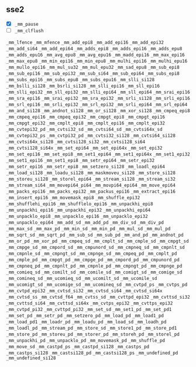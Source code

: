 sse2
----
* [x] `_mm_pause`
* [ ] `_mm_clflush`

`_mm_lfence`
`_mm_mfence`
`_mm_add_epi8`
`_mm_add_epi16`
`_mm_add_epi32`
`_mm_add_si64`
`_mm_add_epi64`
`_mm_adds_epi8`
`_mm_adds_epi16`
`_mm_adds_epu8`
`_mm_adds_epu16`
`_mm_avg_epu8`
`_mm_avg_epu16`
`_mm_madd_epi16`
`_mm_max_epi16`
`_mm_max_epu8`
`_mm_min_epi16`
`_mm_min_epu8`
`_mm_mulhi_epi16`
`_mm_mulhi_epu16`
`_mm_mullo_epi16`
`_mm_mul_su32`
`_mm_mul_epu32`
`_mm_sad_epu8`
`_mm_sub_epi8`
`_mm_sub_epi16`
`_mm_sub_epi32`
`_mm_sub_si64`
`_mm_sub_epi64`
`_mm_subs_epi8`
`_mm_subs_epi16`
`_mm_subs_epu8`
`_mm_subs_epu16`
`_mm_slli_si128`
`_mm_bslli_si128`
`_mm_bsrli_si128`
`_mm_slli_epi16`
`_mm_sll_epi16`
`_mm_slli_epi32`
`_mm_sll_epi32`
`_mm_slli_epi64`
`_mm_sll_epi64`
`_mm_srai_epi16`
`_mm_sra_epi16`
`_mm_srai_epi32`
`_mm_sra_epi32`
`_mm_srli_si128`
`_mm_srli_epi16`
`_mm_srl_epi16`
`_mm_srli_epi32`
`_mm_srl_epi32`
`_mm_srli_epi64`
`_mm_srl_epi64`
`_mm_and_si128`
`_mm_andnot_si128`
`_mm_or_si128`
`_mm_xor_si128`
`_mm_cmpeq_epi8`
`_mm_cmpeq_epi16`
`_mm_cmpeq_epi32`
`_mm_cmpgt_epi8`
`_mm_cmpgt_epi16`
`_mm_cmpgt_epi32`
`_mm_cmplt_epi8`
`_mm_cmplt_epi16`
`_mm_cmplt_epi32`
`_mm_cvtepi32_pd`
`_mm_cvtsi32_sd`
`_mm_cvtsi64_sd`
`_mm_cvtsi64x_sd`
`_mm_cvtepi32_ps`
`_mm_cvtpi32_pd`
`_mm_cvtsi32_si128`
`_mm_cvtsi64_si128`
`_mm_cvtsi64x_si128`
`_mm_cvtsi128_si32`
`_mm_cvtsi128_si64`
`_mm_cvtsi128_si64x`
`_mm_set_epi64`
`_mm_set_epi64x`
`_mm_set_epi32`
`_mm_set_epi16`
`_mm_set_epi8`
`_mm_set1_epi64`
`_mm_set1_epi64x`
`_mm_set1_epi32`
`_mm_set1_epi16`
`_mm_set1_epi8`
`_mm_setr_epi64`
`_mm_setr_epi32`
`_mm_setr_epi16`
`_mm_setr_epi8`
`_mm_setzero_si128`
`_mm_loadl_epi64`
`_mm_load_si128`
`_mm_loadu_si128`
`_mm_maskmoveu_si128`
`_mm_store_si128`
`_mm_storeu_si128`
`_mm_storel_epi64`
`_mm_stream_si128`
`_mm_stream_si32`
`_mm_stream_si64`
`_mm_movepi64_pi64`
`_mm_movpi64_epi64`
`_mm_move_epi64`
`_mm_packs_epi16`
`_mm_packs_epi32`
`_mm_packus_epi16`
`_mm_extract_epi16`
`_mm_insert_epi16`
`_mm_movemask_epi8`
`_mm_shuffle_epi32`
`_mm_shufflehi_epi16`
`_mm_shufflelo_epi16`
`_mm_unpackhi_epi8`
`_mm_unpackhi_epi16`
`_mm_unpackhi_epi32`
`_mm_unpackhi_epi64`
`_mm_unpacklo_epi8`
`_mm_unpacklo_epi16`
`_mm_unpacklo_epi32`
`_mm_unpacklo_epi64`
`_mm_add_sd`
`_mm_add_pd`
`_mm_div_sd`
`_mm_div_pd`
`_mm_max_sd`
`_mm_max_pd`
`_mm_min_sd`
`_mm_min_pd`
`_mm_mul_sd`
`_mm_mul_pd`
`_mm_sqrt_sd`
`_mm_sqrt_pd`
`_mm_sub_sd`
`_mm_sub_pd`
`_mm_and_pd`
`_mm_andnot_pd`
`_mm_or_pd`
`_mm_xor_pd`
`_mm_cmpeq_sd`
`_mm_cmplt_sd`
`_mm_cmple_sd`
`_mm_cmpgt_sd`
`_mm_cmpge_sd`
`_mm_cmpord_sd`
`_mm_cmpunord_sd`
`_mm_cmpneq_sd`
`_mm_cmpnlt_sd`
`_mm_cmpnle_sd`
`_mm_cmpngt_sd`
`_mm_cmpnge_sd`
`_mm_cmpeq_pd`
`_mm_cmplt_pd`
`_mm_cmple_pd`
`_mm_cmpgt_pd`
`_mm_cmpge_pd`
`_mm_cmpord_pd`
`_mm_cmpunord_pd`
`_mm_cmpneq_pd`
`_mm_cmpnlt_pd`
`_mm_cmpnle_pd`
`_mm_cmpngt_pd`
`_mm_cmpnge_pd`
`_mm_comieq_sd`
`_mm_comilt_sd`
`_mm_comile_sd`
`_mm_comigt_sd`
`_mm_comige_sd`
`_mm_comineq_sd`
`_mm_ucomieq_sd`
`_mm_ucomilt_sd`
`_mm_ucomile_sd`
`_mm_ucomigt_sd`
`_mm_ucomige_sd`
`_mm_ucomineq_sd`
`_mm_cvtpd_ps`
`_mm_cvtps_pd`
`_mm_cvtpd_epi32`
`_mm_cvtsd_si32`
`_mm_cvtsd_si64`
`_mm_cvtsd_si64x`
`_mm_cvtsd_ss`
`_mm_cvtsd_f64`
`_mm_cvtss_sd`
`_mm_cvttpd_epi32`
`_mm_cvttsd_si32`
`_mm_cvttsd_si64`
`_mm_cvttsd_si64x`
`_mm_cvtps_epi32`
`_mm_cvttps_epi32`
`_mm_cvtpd_pi32`
`_mm_cvttpd_pi32`
`_mm_set_sd`
`_mm_set1_pd`
`_mm_set_pd1`
`_mm_set_pd`
`_mm_setr_pd`
`_mm_setzero_pd`
`_mm_load_pd`
`_mm_load1_pd`
`_mm_load_pd1`
`_mm_loadr_pd`
`_mm_loadu_pd`
`_mm_load_sd`
`_mm_loadh_pd`
`_mm_loadl_pd`
`_mm_stream_pd`
`_mm_store_sd`
`_mm_store1_pd`
`_mm_store_pd1`
`_mm_store_pd`
`_mm_storeu_pd`
`_mm_storer_pd`
`_mm_storeh_pd`
`_mm_storel_pd`
`_mm_unpackhi_pd`
`_mm_unpacklo_pd`
`_mm_movemask_pd`
`_mm_shuffle_pd`
`_mm_move_sd`
`_mm_castpd_ps`
`_mm_castpd_si128`
`_mm_castps_pd`
`_mm_castps_si128`
`_mm_castsi128_pd`
`_mm_castsi128_ps`
`_mm_undefined_pd`
`_mm_undefined_si128`
